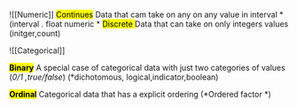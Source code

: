 ![[Numeric]]
<mark class="hltr-try">Continues</mark> 
Data that cam take on any on any value in interval
*(interval . float numeric *
<mark class="hltr-try">Discrete </mark>
Data that can take on only integers values (initger,count)

![[Categorical]]

<mark class="hltr-try">**Binary**</mark>
A special case of categorical data with just two categories of values (*0/1 ,true/false*)
(*dichotomous, logical,indicator,boolean)

<mark class="hltr-try">**Ordinal**</mark>
Categorical data that has a explicit ordering (*Ordered factor *)